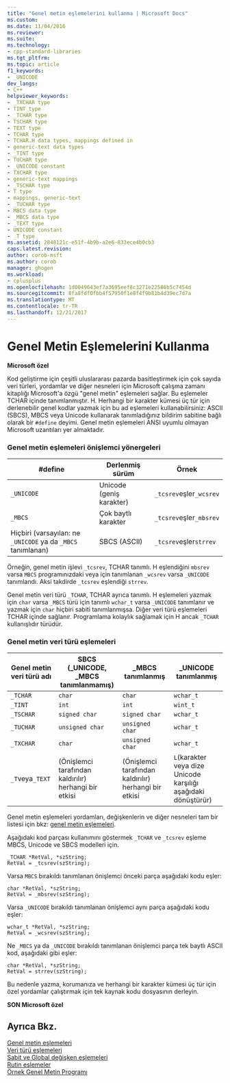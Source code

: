 ```yaml
---
title: "Genel metin eşlemelerini kullanma | Microsoft Docs"
ms.custom: 
ms.date: 11/04/2016
ms.reviewer: 
ms.suite: 
ms.technology:
- cpp-standard-libraries
ms.tgt_pltfrm: 
ms.topic: article
f1_keywords:
- _UNICODE
dev_langs:
- C++
helpviewer_keywords:
- _TXCHAR type
- TINT type
- _TCHAR type
- TSCHAR type
- TEXT type
- TCHAR type
- TCHAR.H data types, mappings defined in
- generic-text data types
- _TINT type
- TUCHAR type
- _UNICODE constant
- TXCHAR type
- generic-text mappings
- _TSCHAR type
- T type
- mappings, generic-text
- _TUCHAR type
- MBCS data type
- _MBCS data type
- _TEXT type
- UNICODE constant
- _T type
ms.assetid: 2848121c-e51f-4b9b-a2e6-833ece4b0cb3
caps.latest.revision: 
author: corob-msft
ms.author: corob
manager: ghogen
ms.workload:
- cplusplus
ms.openlocfilehash: 1d0049643ef7a3695eef8c3271e22586b5c7454d
ms.sourcegitcommit: 8fa8fdf0fbb4f57950f1e8f4f9b81b4d39ec7d7a
ms.translationtype: MT
ms.contentlocale: tr-TR
ms.lasthandoff: 12/21/2017
---
```

# <a name="using-generic-text-mappings"></a>Genel Metin Eşlemelerini Kullanma
**Microsoft özel**  
  
 Kod geliştirme için çeşitli uluslararası pazarda basitleştirmek için çok sayıda veri türleri, yordamlar ve diğer nesneleri için Microsoft çalışma zamanı kitaplığı Microsoft'a özgü "genel metin" eşlemeleri sağlar. Bu eşlemeler TCHAR içinde tanımlanmıştır. H. Herhangi bir karakter kümesi üç tür için derlenebilir genel kodlar yazmak için bu ad eşlemeleri kullanabilirsiniz: ASCII (SBCS), MBCS veya Unicode kullanarak tanımladığınız bildirim sabitine bağlı olarak bir `#define` deyimi. Genel metin eşlemeleri ANSI uyumlu olmayan Microsoft uzantıları yer almaktadır.  
  
### <a name="preprocessor-directives-for-generic-text-mappings"></a>Genel metin eşlemeleri önişlemci yönergeleri  
  
|#define|Derlenmiş sürüm|Örnek|  
|--------------|----------------------|-------------|  
|`_UNICODE`|Unicode (geniş karakter)|`_tcsrev`eşler`_wcsrev`|  
|`_MBCS`|Çok baytlı karakter|`_tcsrev`eşler`_mbsrev`|  
|Hiçbiri (varsayılan: ne `_UNICODE` ya da `_MBCS` tanımlanan)|SBCS (ASCII)|`_tcsrev`eşler`strrev`|  
  
 Örneğin, genel metin işlevi `_tcsrev`, TCHAR tanımlı. H eşlendiğini `mbsrev` varsa `MBCS` programınızdaki veya için tanımlanan `_wcsrev` varsa `_UNICODE` tanımlandı. Aksi takdirde `_tcsrev` eşlendiği `strrev`.  
  
 Genel metin veri türü `_TCHAR`, TCHAR ayrıca tanımlı. H eşlemeleri yazmak için `char` varsa `_MBCS` türü için tanımlı `wchar_t` varsa `_UNICODE` tanımlanır ve yazmak için `char` hiçbiri sabiti tanımlanmışsa. Diğer veri türü eşlemeleri TCHAR içinde sağlanır. Programlama kolaylık sağlamak için H ancak `_TCHAR` kullanışlıdır türüdür.  
  
### <a name="generic-text-data-type-mappings"></a>Genel metin veri türü eşlemeleri  
  
|Genel metin veri türü adı|SBCS (_UNICODE, _MBCS tanımlanmamış)|_MBCS tanımlanmış|_UNICODE tanımlanmış|  
|----------------------------------|--------------------------------------------|--------------------|-----------------------|  
|`_TCHAR`|`char`|`char`|`wchar_t`|  
|`_TINT`|`int`|`int`|`wint_t`|  
|`_TSCHAR`|`signed char`|`signed char`|`wchar_t`|  
|`_TUCHAR`|`unsigned char`|`unsigned char`|`wchar_t`|  
|`_TXCHAR`|`char`|`unsigned char`|`wchar_t`|  
|`_T`veya`_TEXT`|(Önişlemci tarafından kaldırılır) herhangi bir etkisi|(Önişlemci tarafından kaldırılır) herhangi bir etkisi|`L`(karakter veya dize Unicode karşılığı aşağıdaki dönüştürür)|  
  
 Genel metin eşlemeleri yordamları, değişkenlerin ve diğer nesneleri tam bir listesi için bkz: [genel metin eşlemeleri](../c-runtime-library/generic-text-mappings.md).  
  
 Aşağıdaki kod parçası kullanımını göstermek `_TCHAR` ve `_tcsrev` eşleme MBCS, Unicode ve SBCS modelleri için.  
  
```  
_TCHAR *RetVal, *szString;  
RetVal = _tcsrev(szString);  
```  
  
 Varsa `MBCS` bırakıldı tanımlanan önişlemci önceki parça aşağıdaki kodu eşler:  
  
```  
char *RetVal, *szString;  
RetVal = _mbsrev(szString);  
```  
  
 Varsa `_UNICODE` bırakıldı tanımlanan önişlemci aynı parça aşağıdaki kodu eşler:  
  
```  
wchar_t *RetVal, *szString;  
RetVal = _wcsrev(szString);  
```  
  
 Ne `_MBCS` ya da `_UNICODE` bırakıldı tanımlanan önişlemci parça tek baytlı ASCII kod, aşağıdaki gibi eşler:  
  
```  
char *RetVal, *szString;  
RetVal = strrev(szString);  
```  
  
 Bu nedenle yazma, korumanıza ve herhangi bir karakter kümesi üç tür için özel yordamlar çalıştırmak için tek kaynak kodu dosyasının derleyin.  
  
 **SON Microsoft özel**  
  
## <a name="see-also"></a>Ayrıca Bkz.  
 [Genel metin eşlemeleri](../c-runtime-library/generic-text-mappings.md)   
 [Veri türü eşlemeleri](../c-runtime-library/data-type-mappings.md)   
 [Sabit ve Global değişken eşlemeleri](../c-runtime-library/constant-and-global-variable-mappings.md)   
 [Rutin eşlemeler](../c-runtime-library/routine-mappings.md)   
 [Örnek Genel Metin Programı](../c-runtime-library/a-sample-generic-text-program.md)